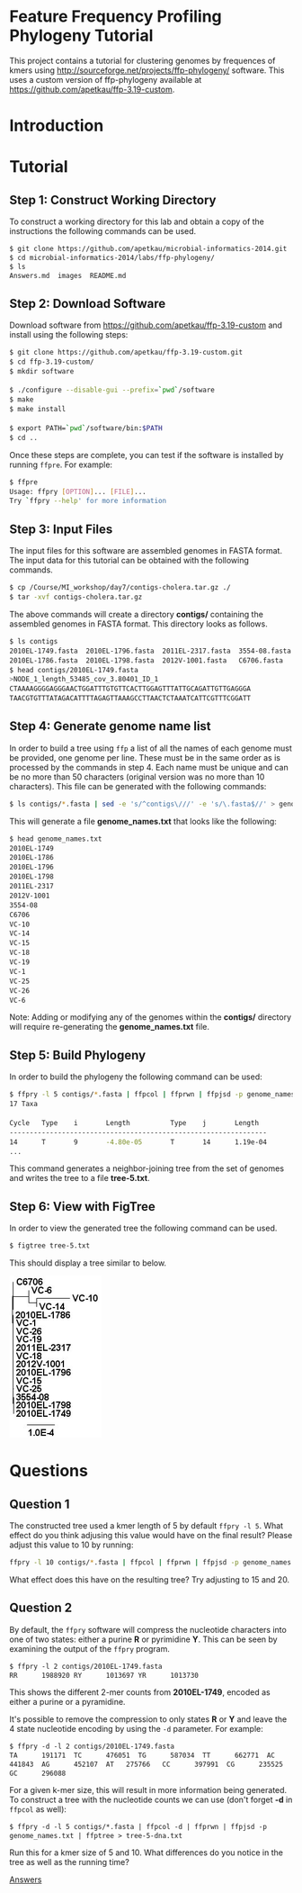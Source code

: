 Feature Frequency Profiling Phylogeny Tutorial
==============================================

This project contains a tutorial for clustering genomes by frequences of kmers using <http://sourceforge.net/projects/ffp-phylogeny/> software.  This uses a custom version of ffp-phylogeny available at <https://github.com/apetkau/ffp-3.19-custom>.

Introduction
============

Tutorial
========

Step 1: Construct Working Directory
-----------------------------------

To construct a working directory for this lab and obtain a copy of the instructions the following commands can be used.

	$ git clone https://github.com/apetkau/microbial-informatics-2014.git
	$ cd microbial-informatics-2014/labs/ffp-phylogeny/
	$ ls
	Answers.md  images  README.md

Step 2: Download Software
-------------------------

Download software from <https://github.com/apetkau/ffp-3.19-custom> and install using the following steps:

```bash
$ git clone https://github.com/apetkau/ffp-3.19-custom.git
$ cd ffp-3.19-custom/
$ mkdir software
	
$ ./configure --disable-gui --prefix=`pwd`/software
$ make
$ make install

$ export PATH=`pwd`/software/bin:$PATH
$ cd ..
```

Once these steps are complete, you can test if the software is installed by running `ffpre`.  For example:

```bash
$ ffpre
Usage: ffpry [OPTION]... [FILE]... 
Try `ffpry --help' for more information
```

Step 3: Input Files
-------------------

The input files for this software are assembled genomes in FASTA format.  The input data for this tutorial can be obtained with the following commands.

```bash
$ cp /Course/MI_workshop/day7/contigs-cholera.tar.gz ./
$ tar -xvf contigs-cholera.tar.gz
```

The above commands will create a directory __contigs/__ containing the assembled genomes in FASTA format.  This directory looks as follows.

```bash
$ ls contigs
2010EL-1749.fasta  2010EL-1796.fasta  2011EL-2317.fasta  3554-08.fasta  VC-10.fasta  VC-15.fasta  VC-19.fasta  VC-25.fasta  VC-6.fasta
2010EL-1786.fasta  2010EL-1798.fasta  2012V-1001.fasta   C6706.fasta    VC-14.fasta  VC-18.fasta  VC-1.fasta   VC-26.fasta
$ head contigs/2010EL-1749.fasta
>NODE_1_length_53485_cov_3.80401_ID_1
CTAAAAGGGGAGGGAACTGGATTTGTGTTCACTTGGAGTTTATTGCAGATTGTTGAGGGA
TAACGTGTTTATAGACATTTTAGAGTTAAAGCCTTAACTCTAAATCATTCGTTTCGGATT
```

Step 4: Generate genome name list
---------------------------------

In order to build a tree using `ffp` a list of all the names of each genome must be provided, one genome per line.  These must be in the same order as is processed by the commands in step 4.  Each name must be unique and can be no more than 50 characters (original version was no more than 10 characters).  This file can be generated with the following commands:

```bash
$ ls contigs/*.fasta | sed -e 's/^contigs\///' -e 's/\.fasta$//' > genome_names.txt
```

This will generate a file **genome_names.txt** that looks like the following:

```bash
$ head genome_names.txt
2010EL-1749
2010EL-1786
2010EL-1796
2010EL-1798
2011EL-2317
2012V-1001
3554-08
C6706
VC-10
VC-14
VC-15
VC-18
VC-19
VC-1
VC-25
VC-26
VC-6
```

Note: Adding or modifying any of the genomes within the **contigs/** directory will require re-generating the **genome_names.txt** file.

Step 5: Build Phylogeny
-----------------------

In order to build the phylogeny the following command can be used:

```bash
$ ffpry -l 5 contigs/*.fasta | ffpcol | ffprwn | ffpjsd -p genome_names.txt | ffptree > tree-5.txt
17 Taxa

Cycle   Type    i       Length          Type    j       Length
----------------------------------------------------------------
14      T       9       -4.80e-05       T       14      1.19e-04
...
```

This command generates a neighbor-joining tree from the set of genomes and writes the tree to a file **tree-5.txt**.

Step 6: View with FigTree
-------------------------

In order to view the generated tree the following command can be used.

```bash
$ figtree tree-5.txt
```

This should display a tree similar to below.

![tree-5.jpg](images/tree-5.jpg)


Questions
=========

Question 1
----------

The constructed tree used a kmer length of 5 by default `ffpry -l 5`.  What effect do you think adjusing this value would have on the final result?  Please adjust this value to 10 by running:

```bash
ffpry -l 10 contigs/*.fasta | ffpcol | ffprwn | ffpjsd -p genome_names.txt | ffptree > tree-10.txt
```

What effect does this have on the resulting tree?  Try adjusting to 15 and 20.

Question 2
----------

By default, the `ffpry` software will compress the nucleotide characters into one of two states: either a purine __R__ or pyrimidine __Y__.  This can be seen by examining the output of the `ffpry` program.

	$ ffpry -l 2 contigs/2010EL-1749.fasta
	RR      1988920 RY      1013697 YR      1013730

This shows the different 2-mer counts from __2010EL-1749__, encoded as either a purine or a pyramidine.

It's possible to remove the compression to only states __R__ or __Y__ and leave the 4 state nucleotide encoding by using the `-d` parameter.  For example:

	$ ffpry -d -l 2 contigs/2010EL-1749.fasta
	TA      191171  TC      476051  TG      587034  TT      662771  AC      441843  AG      452107  AT   275766   CC      397991  CG      235525  GC      296088

For a given k-mer size, this will result in more information being generated.  To construct a tree with the nucleotide counts we can use (don't forget __-d__ in `ffpcol` as well):

	$ ffpry -d -l 5 contigs/*.fasta | ffpcol -d | ffprwn | ffpjsd -p genome_names.txt | ffptree > tree-5-dna.txt

Run this for a kmer size of 5 and 10.  What differences do you notice in the tree as well as the running time?

[Answers](Answers.md)
